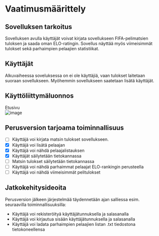 # Vaatimusmäärittely

## Sovelluksen tarkoitus
Sovelluksen avulla käyttäjät voivat kirjata sovellukseen FIFA-pelimatsien tuloksen ja saada oman ELO-ratingin. Sovellus näyttää myös viimeisimmät tulokset sekä parhaimpien pelaajien statistiikat.

## Käyttäjät
Alkuvaiheessa soveluksessa on ei ole käyttäjiä, vaan tulokset laitetaan suoraan sovellukseen. Myöhemmin sovellukseen saatetaan lisätä käyttäjät.

## Käyttöliittymäluonnos

Etusivu  
![image](https://github.com/user-attachments/assets/7ed844cb-c1e5-478e-bbb4-ab4234d54fac)

## Perusversion tarjoama toiminnallisuus

- [ ] Käyttäjä voi kirjata matsin tulokset sovellukseen.
- [x] Käyttäjä voi lisätä pelaajan
- [x] Käyttäjä voi nähdä pelaajalistauksen
- [x] Käyttäjät säilytetään tietokannassa
- [ ] Matsin tulokset säilytetään tietokannassa
- [ ] Käyttäjä voi nähdä parhaimmat pelaajat ELO-rankingin perusteella
- [ ] Käyttäjä voi nähdä viimeisimmät pelitulokset

## Jatkokehitysideoita

Perusversion jälkeen järjestelmää täydennetään ajan salliessa esim. seuraavilla toiminnallisuuksilla:

- Käyttäjä voi rekisteröityä käyttäjätunnuksella ja salasanalla
- Käyttäjä voi kirjautua sisään käyttäjätunnuksella ja salasanalla
- Käyttäjä voi ladata parhaimpien pelaajien listan .txt tiedostona tietokoneellensa

